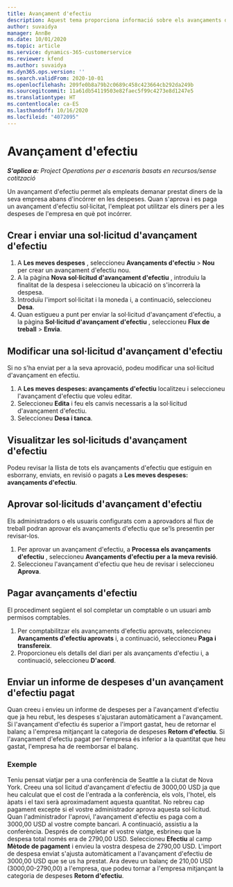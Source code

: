 ```yaml
---
title: Avançament d'efectiu
description: Aquest tema proporciona informació sobre els avançaments d'efectiu.
author: suvaidya
manager: AnnBe
ms.date: 10/01/2020
ms.topic: article
ms.service: dynamics-365-customerservice
ms.reviewer: kfend
ms.author: suvaidya
ms.dyn365.ops.version: ''
ms.search.validFrom: 2020-10-01
ms.openlocfilehash: 209fe0b8a79b2c0689c458c423664cb292da249b
ms.sourcegitcommit: 11a61db54119503e82faec5f99c4273e8d1247e5
ms.translationtype: HT
ms.contentlocale: ca-ES
ms.lasthandoff: 10/16/2020
ms.locfileid: "4072095"
---
```

# <a name="cash-advance"></a>Avançament d'efectiu

_**S'aplica a:** Project Operations per a escenaris basats en recursos/sense cotització_

Un avançament d'efectiu permet als empleats demanar prestat diners de la seva empresa abans d'incórrer en les despeses. Quan s'aprova i es paga un avançament d'efectiu sol·licitat, l'empleat pot utilitzar els diners per a les despeses de l'empresa en què pot incórrer. 

## <a name="create-and-submit-a-cash-advance-request"></a>Crear i enviar una sol·licitud d'avançament d'efectiu

1. A **Les meves despeses** , seleccioneu **Avançaments d'efectiu** > **Nou** per crear un avançament d'efectiu nou. 
2. A la pàgina **Nova sol·licitud d'avançament d'efectiu** , introduïu la finalitat de la despesa i seleccioneu la ubicació on s'incorrerà la despesa.
3. Introduïu l'import sol·licitat i la moneda i, a continuació, seleccioneu **Desa**. 
4. Quan estigueu a punt per enviar la sol·licitud d'avançament d'efectiu, a la pàgina **Sol·licitud d'avançament d'efectiu** , seleccioneu **Flux de treball** > **Envia**.

## <a name="modify-a-cash-advance-request"></a>Modificar una sol·licitud d'avançament d'efectiu

Si no s'ha enviat per a la seva aprovació, podeu modificar una sol·licitud d'avançament en efectiu.

1. A **Les meves despeses: avançaments d'efectiu** localitzeu i seleccioneu l'avançament d'efectiu que voleu editar.
2. Seleccioneu **Edita** i feu els canvis necessaris a la sol·licitud d'avançament d'efectiu. 
3. Seleccioneu **Desa i tanca**.


## <a name="view-cash-advance-requests"></a>Visualitzar les sol·licituds d'avançament d'efectiu
Podeu revisar la llista de tots els avançaments d'efectiu que estiguin en esborrany, enviats, en revisió o pagats a **Les meves despeses: avançaments d'efectiu**. 

## <a name="approve-cash-advance-requests"></a>Aprovar sol·licituds d'avançament d'efectiu

Els administradors o els usuaris configurats com a aprovadors al flux de treball podran aprovar els avançaments d'efectiu que se'ls presentin per revisar-los. 

1. Per aprovar un avançament d'efectiu, a **Processa els avançaments d'efectiu** , seleccioneu **Avançaments d'efectiu per a la meva revisió**.
2. Seleccioneu l'avançament d'efectiu que heu de revisar i seleccioneu **Aprova**.  

## <a name="pay-cash-advances"></a>Pagar avançaments d'efectiu 
El procediment següent el sol completar un comptable o un usuari amb permisos comptables.

1. Per comptabilitzar els avançaments d'efectiu aprovats, seleccioneu **Avançaments d'efectiu aprovats** i, a continuació, seleccioneu **Paga i transfereix**.  
2. Proporcioneu els detalls del diari per als avançaments d'efectiu i, a continuació, seleccioneu **D'acord**. 

## <a name="submit-an-expense-report-against-a-paid-cash-advance"></a>Enviar un informe de despeses d'un avançament d'efectiu pagat 

Quan creeu i envieu un informe de despeses per a l'avançament d'efectiu que ja heu rebut, les despeses s'ajustaran automàticament a l'avançament. Si l'avançament d'efectiu és superior a l'import gastat, heu de retornar el balanç a l'empresa mitjançant la categoria de despeses **Retorn d'efectiu**. Si l'avançament d'efectiu pagat per l'empresa és inferior a la quantitat que heu gastat, l'empresa ha de reemborsar el balanç. 

### <a name="example"></a>Exemple
Teniu pensat viatjar per a una conferència de Seattle a la ciutat de Nova York. Creeu una sol licitud d'avançament d'efectiu de 3000,00 USD ja que heu calculat que el cost de l'entrada a la conferència, els vols, l'hotel, els àpats i el taxi serà aproximadament aquesta quantitat. No rebreu cap pagament excepte si el vostre administrador aprova aquesta sol·licitud. Quan l'administrador l'aprovi, l'avançament d'efectiu es paga com a 3000,00 USD al vostre compte bancari. A continuació, assistiu a la conferència. Després de completar el vostre viatge, esbrineu que la despesa total només era de 2790,00 USD. Seleccioneu **Efectiu** al camp **Mètode de pagament** i envieu la vostra despesa de 2790,00 USD. L'import de despesa enviat s'ajusta automàticament a l'avançament d'efectiu de 3000,00 USD que se us ha prestat. Ara deveu un balanç de 210,00 USD (3000,00-2790,00) a l'empresa, que podeu tornar a l'empresa mitjançant la categoria de despeses **Retorn d'efectiu**. 
